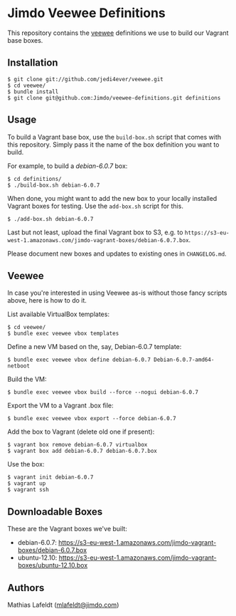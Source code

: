 Jimdo Veewee Definitions
========================

This repository contains the [veewee](https://github.com/jedi4ever/veewee/)
definitions we use to build our Vagrant base boxes.


Installation
------------

    $ git clone git://github.com/jedi4ever/veewee.git
    $ cd veewee/
    $ bundle install
    $ git clone git@github.com:Jimdo/veewee-definitions.git definitions


Usage
-----

To build a Vagrant base box, use the `build-box.sh` script that comes with this
repository. Simply pass it the name of the box definition you want to build.

For example, to build a _debian-6.0.7_ box:

    $ cd definitions/
    $ ./build-box.sh debian-6.0.7

When done, you might want to add the new box to your locally installed Vagrant
boxes for testing. Use the `add-box.sh` script for this.

    $ ./add-box.sh debian-6.0.7

Last but not least, upload the final Vagrant box to S3, e.g. to
`https://s3-eu-west-1.amazonaws.com/jimdo-vagrant-boxes/debian-6.0.7.box`.

Please document new boxes and updates to existing ones in `CHANGELOG.md`.


Veewee
------

In case you're interested in using Veewee as-is without those fancy scripts
above, here is how to do it.

List available VirtualBox templates:

    $ cd veewee/
    $ bundle exec veewee vbox templates

Define a new VM based on the, say, Debian-6.0.7 template:

    $ bundle exec veewee vbox define debian-6.0.7 Debian-6.0.7-amd64-netboot

Build the VM:

    $ bundle exec veewee vbox build --force --nogui debian-6.0.7

Export the VM to a Vagrant .box file:

    $ bundle exec veewee vbox export --force debian-6.0.7

Add the box to Vagrant (delete old one if present):

    $ vagrant box remove debian-6.0.7 virtualbox
    $ vagrant box add debian-6.0.7 debian-6.0.7.box

Use the box:

    $ vagrant init debian-6.0.7
    $ vagrant up
    $ vagrant ssh


Downloadable Boxes
------------------

These are the Vagrant boxes we've built:

- debian-6.0.7: <https://s3-eu-west-1.amazonaws.com/jimdo-vagrant-boxes/debian-6.0.7.box>
- ubuntu-12.10: <https://s3-eu-west-1.amazonaws.com/jimdo-vagrant-boxes/ubuntu-12.10.box>


Authors
-------

Mathias Lafeldt (<mlafeldt@jimdo.com>)
